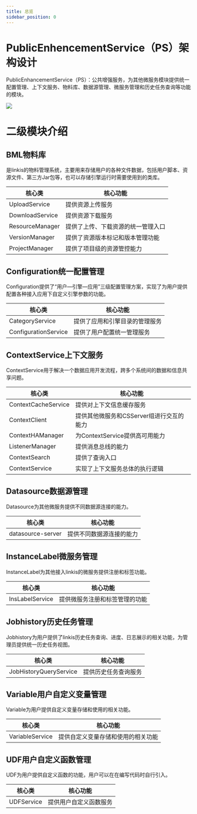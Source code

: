 ```yaml
---
title: 总览
sidebar_position: 0
---
```


PublicEnhencementService（PS）架构设计
======================================

PublicEnhancementService（PS）：公共增强服务，为其他微服务模块提供统一配置管理、上下文服务、物料库、数据源管理、微服务管理和历史任务查询等功能的模块。

![](/Images-zh/Architecture/PublicEnhencement架构图.png)

二级模块介绍
==============

BML物料库
---------

是linkis的物料管理系统，主要用来存储用户的各种文件数据，包括用户脚本、资源文件、第三方Jar包等，也可以存储引擎运行时需要使用到的类库。

| 核心类          | 核心功能                           |
|-----------------|------------------------------------|
| UploadService   | 提供资源上传服务                   |
| DownloadService | 提供资源下载服务                   |
| ResourceManager | 提供了上传、下载资源的统一管理入口 |
| VersionManager  | 提供了资源版本标记和版本管理功能   |
| ProjectManager  | 提供了项目级的资源管控能力         |

Configuration统一配置管理
-------------------------

Configuration提供了“用户—引擎—应用”三级配置管理方案，实现了为用户提供配置各种接入应用下自定义引擎参数的功能。

| 核心类               | 核心功能                       |
|----------------------|--------------------------------|
| CategoryService      | 提供了应用和引擎目录的管理服务 |
| ConfigurationService | 提供了用户配置统一管理服务     |

ContextService上下文服务
------------------------

ContextService用于解决一个数据应用开发流程，跨多个系统间的数据和信息共享问题。

| 核心类              | 核心功能                                 |
|---------------------|------------------------------------------|
| ContextCacheService | 提供对上下文信息缓存服务                 |
| ContextClient       | 提供其他微服务和CSServer组进行交互的能力 |
| ContextHAManager    | 为ContextService提供高可用能力           |
| ListenerManager     | 提供消息总线的能力                       |
| ContextSearch       | 提供了查询入口                           |
| ContextService      | 实现了上下文服务总体的执行逻辑           |

Datasource数据源管理
--------------------

Datasource为其他微服务提供不同数据源连接的能力。

| 核心类            | 核心功能                 |
|-------------------|--------------------------|
| datasource-server | 提供不同数据源连接的能力 |

InstanceLabel微服务管理
-----------------------

InstanceLabel为其他接入linkis的微服务提供注册和标签功能。

| 核心类          | 核心功能                       |
|-----------------|--------------------------------|
| InsLabelService | 提供微服务注册和标签管理的功能 |

Jobhistory历史任务管理
----------------------

Jobhistory为用户提供了linkis历史任务查询、进度、日志展示的相关功能，为管理员提供统一历史任务视图。

| 核心类                 | 核心功能             |
|------------------------|----------------------|
| JobHistoryQueryService | 提供历史任务查询服务 |

Variable用户自定义变量管理
--------------------------

Variable为用户提供自定义变量存储和使用的相关功能。

| 核心类          | 核心功能                           |
|-----------------|------------------------------------|
| VariableService | 提供自定义变量存储和使用的相关功能 |

UDF用户自定义函数管理
---------------------

UDF为用户提供自定义函数的功能，用户可以在在编写代码时自行引入。

| 核心类     | 核心功能               |
|------------|------------------------|
| UDFService | 提供用户自定义函数服务 |
